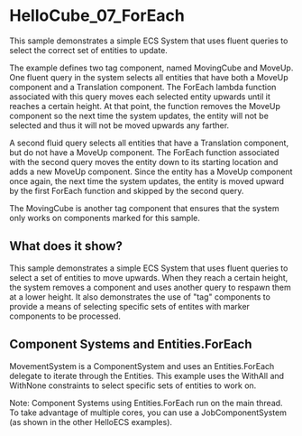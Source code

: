 # HelloCube_07_ForEach

This sample demonstrates a simple ECS System that uses fluent queries to select the correct set of entities to update.

The example defines two tag component, named MovingCube and MoveUp. One fluent query in the system selects all entities that have both a MoveUp component and a Translation component. The ForEach lambda function associated with this query moves each selected entity upwards until it reaches a certain height. At that point, the function removes the MoveUp component so the next time the system updates, the entity will not be selected and thus it will not be moved upwards any farther.

A second fluid query selects all entities that have a Translation component, but do not have a MoveUp component. The ForEach function associated with the second query moves the entity down to its starting location and adds a new MoveUp component. Since the entity has a MoveUp component once again, the next time the system updates, the entity is moved upward by the first ForEach function and skipped by the second query.

The MovingCube is another tag component that ensures that the system only works on components marked for this sample.

## What does it show?

This sample demonstrates a simple ECS System that uses fluent queries to select a set of entities to move upwards.  When they reach a certain height, the system removes a component and uses another query to respawn them at a lower height.  It also demonstrates the use of "tag" components to provide a means of selecting specific sets of entites with marker components to be processed.

## Component Systems and Entities.ForEach

MovementSystem is a ComponentSystem and uses an Entities.ForEach delegate to iterate through the Entities. This example uses the WithAll and WithNone constraints to select specific sets of entities to work on.

Note: Component Systems using Entities.ForEach run on the main thread. To take advantage of multiple cores, you can use a JobComponentSystem (as shown in the other HelloECS examples).